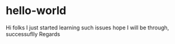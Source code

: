 # hello-world
Hi folks
I just started learning such issues
hope I will be through, successuflly
Regards
